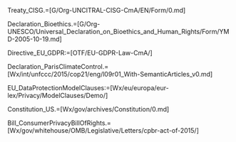 Treaty_CISG.=[G/Org-UNCITRAL-CISG-CmA/EN/Form/0.md]

Declaration_Bioethics.=[G/Org-UNESCO/Universal_Declaration_on_Bioethics_and_Human_Rights/Form/YMD-2005-10-19.md]

Directive_EU_GDPR:=[OTF/EU-GDPR-Law-CmA/]

Declaration_ParisClimateControl.=[Wx/int/unfccc/2015/cop21/eng/l09r01_With-SemanticArticles_v0.md]

EU_DataProtectionModelClauses:=[Wx/eu/europa/eur-lex/Privacy/ModelClauses/Demo/]

Constitution_US.=[Wx/gov/archives/Constitution/0.md]

Bill_ConsumerPrivacyBillOfRights.=[Wx/gov/whitehouse/OMB/Legislative/Letters/cpbr-act-of-2015/]